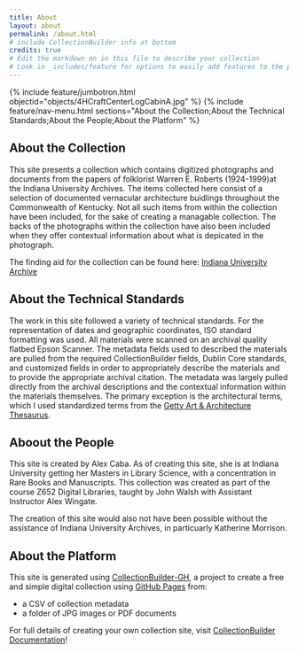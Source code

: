 ```yaml
---
title: About
layout: about
permalink: /about.html
# include CollectionBuilder info at bottom
credits: true
# Edit the markdown on in this file to describe your collection
# Look in _includes/feature for options to easily add features to the page
---
```


{% include feature/jumbotron.html objectid="objects/4HCraftCenterLogCabinA.jpg" %}
{% include feature/nav-menu.html sections="About the Collection;About the Technical Standards;About the People;About the Platform" %}

## About the Collection
This site presents a collection which contains digitized photographs and documents from the papers of folklorist Warren E. Roberts (1924-1999)at the Indiana University Archives. The items collected here consist of a selection of documented vernacular architecture buidlings throughout the Commonwealth of Kentucky. Not all such items from within the collection have been included, for the sake of creating a managable collection. The backs of the photographs within the collection have also been included when they offer contextual information about what is depicated in the photograph. 

The finding aid for the collection can be found here: [Indiana University Archive](https://archives.iu.edu/html/InU-Ar-VAA9415.html)

## About the Technical Standards
The work in this site followed a variety of technical standards. For the representation of dates and geographic coordinates, ISO standard formatting was used. All materials were scanned on an archival quality flatbed Epson Scanner. The metadata fields used to described the materials are pulled from the required CollectionBuilder fields, Dublin Core standards, and customized fields in order to appropriately describe the materials and to provide the appropriate archival citation. 
The metadata was largely pulled directly from the archival descriptions and the contextual information within the materials themselves. The primary exception is the architectural terms, which I used standardized terms from the [Getty Art & Architecture Thesaurus](https://www.getty.edu/research/tools/vocabularies/aat/).

## Aboout the People
This site is created by Alex Caba. As of creating this site, she is at Indiana University getting her Masters in Library Science, with a concentration in Rare Books and Manuscripts. This collection was created as part of the course Z652 Digital Libraries, taught by John Walsh with Assistant Instructor Alex Wingate. 

The creation of this site would also not have been possible without the assistance of Indiana University Archives, in particuarly Katherine Morrison. 

## About the Platform

This site is generated using [CollectionBuilder-GH](https://collectionbuilding.github.io/gh/), a project to create a free and simple digital collection using [GitHub Pages](https://pages.github.com/) from: 

- a CSV of collection metadata
- a folder of JPG images or PDF documents

For full details of creating your own collection site, visit [CollectionBuilder Documentation](https://collectionbuilder.github.io/cb-docs/)!
